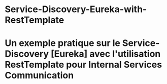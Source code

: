 # Service-Discovery-Eureka-with-RestTemplate
# Un exemple pratique sur le Service-Discovery [Eureka] avec l'utilisation RestTemplate pour Internal Services Communication
